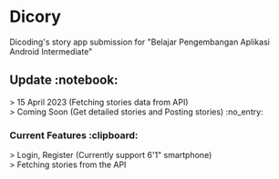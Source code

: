 <h1> Dicory </h1>
<p> Dicoding's story app submission for "Belajar Pengembangan Aplikasi Android Intermediate"</p>


<h2> Update :notebook: </h2>
> 15 April 2023 (Fetching stories data from API)
<br>
> Coming Soon (Get detailed stories and Posting stories) :no_entry:

<h3> Current Features :clipboard: </h3>
> Login, Register (Currently support 6'1" smartphone) <br>
> Fetching stories from the API
